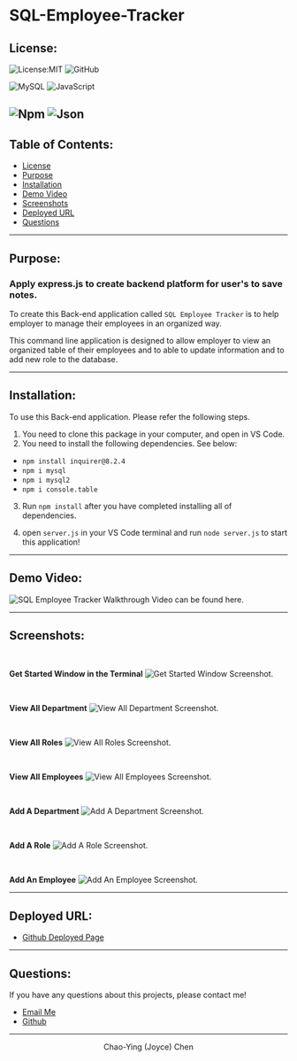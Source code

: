 # SQL-Employee-Tracker

## License:

![License:MIT](https://img.shields.io/badge/License-MIT-green) ![GitHub](https://img.shields.io/badge/GitHub-100000?style=for-the-badge&logo=github&logoColor=white) 

![MySQL](https://img.shields.io/badge/MySQL-005C84?style=for-the-badge&logo=mysql&logoColor=white) ![JavaScript](https://img.shields.io/badge/JavaScript-323330?style=for-the-badge&logo=javascript&logoColor=F7DF1E)

![Npm](	https://img.shields.io/badge/npm-CB3837?style=for-the-badge&logo=npm&logoColor=white) ![Json](https://img.shields.io/badge/json-5E5C5C?style=for-the-badge&logo=json&logoColor=white)
---

## Table of Contents:

- [License](#license)
- [Purpose](#purpose)
- [Installation](#installation)
- [Demo Video](#demo-video)
- [Screenshots](#screenshots)
- [Deployed URL](#deployed-url)
- [Questions](#questions)

---

## Purpose:

### Apply express.js to create backend platform for user's to save notes.

To create this Back-end application called `SQL Employee Tracker` is to help employer to manage their employees in an organized way.

This command line application is designed to allow employer to view an organized table of their employees and to able to update information and to add new role to the database.

---

## Installation:

To use this Back-end application. Please refer the following steps.

1. You need to clone this package in your computer, and open in VS Code.
2. You need to install the following dependencies. See below:

- `npm install inquirer@8.2.4`
- `npm i mysql`
- `npm i mysql2`
- `npm i console.table`

3. Run `npm install` after you have completed installing all of dependencies.

4. open `server.js` in your VS Code terminal and run `node server.js` to start this application!

---


## Demo Video:

![SQL Employee Tracker Walkthrough Video can be found here.](./Assets/video/SQL-%20Employee%20Tracker%20Walkthrough%20Video.gif)

---
## Screenshots:
<br>

**Get Started Window in the Terminal**
![Get Started Window Screenshot.](./Assets/screenshots/0-get%20started%20window.png)

<br>

**View All Department**
![View All Department Screenshot.](./Assets/screenshots/1-%20view%20all%20department.png)

<br>

**View All Roles**
![View All Roles Screenshot.](./Assets/screenshots/2-%20view%20all%20role.png)

<br>

**View All Employees**
![View All Employees Screenshot.](./Assets/screenshots/3-%20view%20all%20employees.png)

<br>

**Add A Department**
![Add A Department Screenshot.](./Assets/screenshots/4-add%20a%20department.png)

<br>

**Add A Role**
![Add A Role Screenshot.](./Assets/screenshots/5-add%20a%20role.png)

<br>

**Add An Employee**
![Add An Employee Screenshot.](./Assets/screenshots/6-add%20an%20employee.png)

---


## Deployed URL:

- [Github Deployed Page](https://github.com/Joyce750526/SQL-Employee-Tracker)


---

## Questions:

If you have any questions about this projects, please contact me!
- [Email Me](mailto:joyceideas@outlook.com)
- [Github](https://github.com/joyce750526)

---

<p align= "center">Chao-Ying (Joyce) Chen</p>
